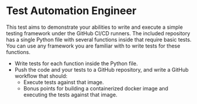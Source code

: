 # Test Automation Engineer

This test aims to demonstrate your abilities to write and execute a simple testing framework under the GitHub CI/CD runners. The included repository has a single Python file with several functions inside that require basic tests. You can use any framework you are familiar with to write tests for these functions.

- Write tests for each function inside the Python file.
- Push the code and your tests to a GitHub repository, and write a GitHub workflow that should:
  - Execute tests against that image.
  - Bonus points for building a containerized docker image and executing the tests against that image.

